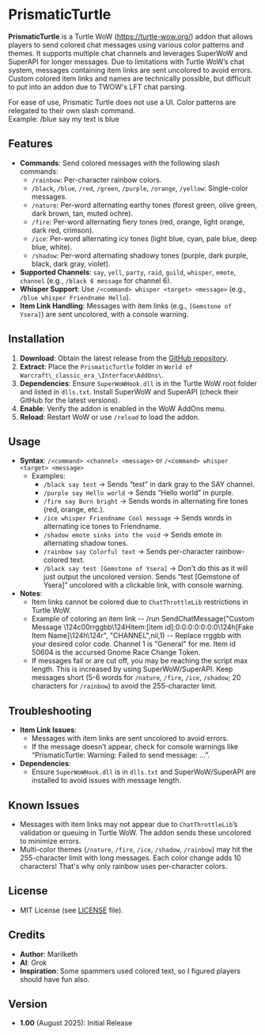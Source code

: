 # PrismaticTurtle

**PrismaticTurtle** is a Turtle WoW (https://turtle-wow.org/) addon that allows players to send colored chat messages using various color patterns and themes. It supports multiple chat channels and leverages SuperWoW and SuperAPI for longer messages. Due to limitations with Turtle WoW’s chat system, messages containing item links are sent uncolored to avoid errors. Custom colored item links and names are technically possible, but difficult to put into an addon due to TWOW's LFT chat parsing.

For ease of use, Prismatic Turtle does not use a UI.  Color patterns are relegated to their own slash command.  
Example:  /blue say my text is blue

## Features
- **Commands**: Send colored messages with the following slash commands:
  - `/rainbow`: Per-character rainbow colors.
  - `/black`, `/blue`, `/red`, `/green`, `/purple`, `/orange`, `/yellow`: Single-color messages.
  - `/nature`: Per-word alternating earthy tones (forest green, olive green, dark brown, tan, muted ochre).
  - `/fire`: Per-word alternating fiery tones (red, orange, light orange, dark red, crimson).
  - `/ice`: Per-word alternating icy tones (light blue, cyan, pale blue, deep blue, white).
  - `/shadow`: Per-word alternating shadowy tones (purple, dark purple, black, dark gray, violet).
- **Supported Channels**: `say`, `yell`, `party`, `raid`, `guild`, `whisper`, `emote`, `channel` (e.g., `/black 6 message` for channel 6).
- **Whisper Support**: Use `/<command> whisper <target> <message>` (e.g., `/blue whisper Friendname Hello`).
- **Item Link Handling**: Messages with item links (e.g., `[Gemstone of Ysera]`) are sent uncolored, with a console warning.

## Installation
1. **Download**: Obtain the latest release from the [GitHub repository](https://github.com/mvrak/PrismaticTurtle).
1. **Extract**: Place the `PrismaticTurtle` folder in `World of Warcraft\_classic_era_\Interface\AddOns\`.
1. **Dependencies**: Ensure `SuperWoWHook.dll` is in the Turtle WoW root folder and listed in `dlls.txt`. Install SuperWoW and SuperAPI (check their GitHub for the latest versions).
1. **Enable**: Verify the addon is enabled in the WoW AddOns menu.
1. **Reload**: Restart WoW or use `/reload` to load the addon.

## Usage
- **Syntax**: `/<command> <channel> <message>` or `/<command> whisper <target> <message>`
  - Examples:
    - `/black say test` → Sends “test” in dark gray to the SAY channel.
    - `/purple say Hello world` → Sends “Hello world” in purple.
    - `/fire say Burn bright` → Sends words in alternating fire tones (red, orange, etc.).
    - `/ice whisper Friendname Cool message` → Sends words in alternating ice tones to Friendname.
    - `/shadow emote sinks into the void` → Sends emote in alternating shadow tones.
    - `/rainbow say Colorful text` → Sends per-character rainbow-colored text.
    - `/black say test [Gemstone of Ysera]` → Don't do this as it will just output the uncolored version.  Sends “test [Gemstone of Ysera]” uncolored with a clickable link, with console warning.
- **Notes**:
  - Item links cannot be colored due to `ChatThrottleLib` restrictions in Turtle WoW.
  - Example of coloring an item link
  -- /run SendChatMessage("Custom Message \124c00rrggbb\124Hitem:[item id]:0:0:0:0:0:0:0\124h[Fake Item Name]\124h\124r", "CHANNEL",nil,1)
  -- Replace rrggbb with your desired color code.  Channel 1 is "General" for me.  Item id 50604 is the accursed Gnome Race Change Token.
  - If messages fail or are cut off, you may be reaching the script max length.  This is increased by using SuperWoW/SuperAPI.  Keep messages short (5-6 words for `/nature`, `/fire`, `/ice`, `/shadow`; 20 characters for `/rainbow`) to avoid the 255-character limit.

## Troubleshooting
- **Item Link Issues**:
  - Messages with item links are sent uncolored to avoid errors.
  - If the message doesn’t appear, check for console warnings like “PrismaticTurtle: Warning: Failed to send message: ...”.
- **Dependencies**:
  - Ensure `SuperWoWHook.dll` is in `dlls.txt` and SuperWoW/SuperAPI are installed to avoid issues with message length.

## Known Issues
- Messages with item links may not appear due to `ChatThrottleLib`’s validation or queuing in Turtle WoW. The addon sends these uncolored to minimize errors.
- Multi-color themes (`/nature`, `/fire`, `/ice`, `/shadow`, `/rainbow`) may hit the 255-character limit with long messages.  Each color change adds 10 characters! That's why only rainbow uses per-character colors.

## License
- MIT License (see [LICENSE](LICENSE) file).

## Credits
- **Author**: Marilketh
- **AI**: Grok
- **Inspiration**: Some spammers used colored text, so I figured players should have fun also.

## Version
- **1.00** (August 2025): Initial Release
